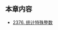 ## 本章内容

- [2376. 统计特殊整数](https://github.com/ITCharge/AlgoNote/tree/main/docs/solutions/2300-2399/count-special-integers.md)
